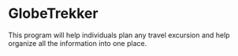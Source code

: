 # GlobeTrekker
This program will help individuals plan any travel excursion and help organize all the information into one place. 
